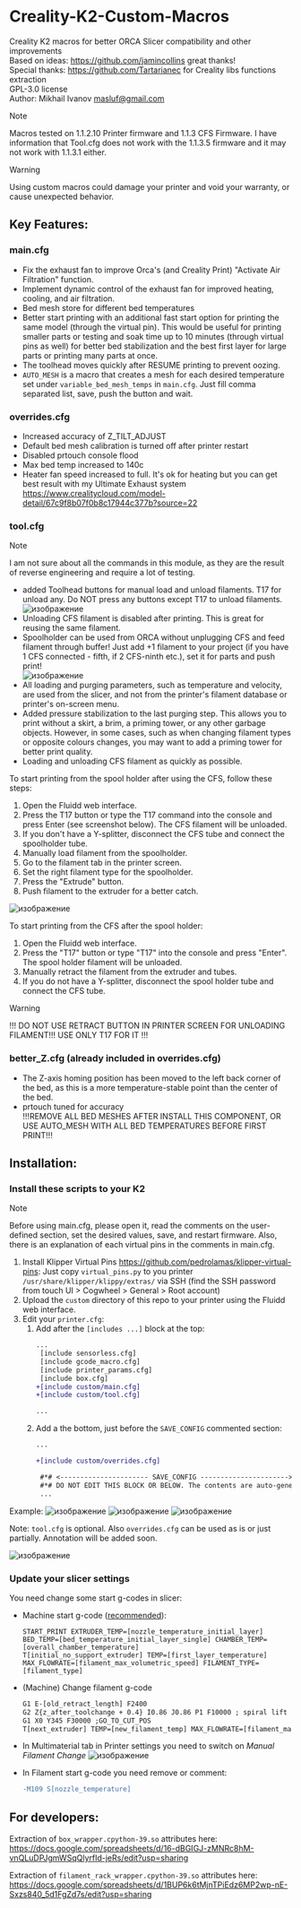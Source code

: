 # Creality-K2-Custom-Macros
Creality K2 macros for better ORCA Slicer compatibility and other improvements\
Based on ideas: https://github.com/jamincollins great thanks!\
Special thanks: https://github.com/Tartarianec for Creality libs functions extraction \
GPL-3.0 license\
Author: Mikhail Ivanov masluf@gmail.com 
> [!NOTE]
> Macros tested on 1.1.2.10 Printer firmware and 1.1.3 CFS Firmware.
> I have information that Tool.cfg does not work with the 1.1.3.5 firmware and it may not work with 1.1.3.1 either.

> [!WARNING]
> Using custom macros could damage your printer and void your warranty, or cause unexpected behavior.

## Key Features:
### main.cfg
- Fix the exhaust fan to improve Orca's (and Creality Print) "Activate Air Filtration" function.
- Implement dynamic control of the exhaust fan for improved heating, cooling, and air filtration.
- Bed mesh store for different bed temperatures
- Better start printing with an additional fast start option for printing the same model (through the virtual pin). This would be useful for printing smaller parts or testing and soak time up to 10 minutes (through virtual pins as well) for better bed stabilization and the best first layer for large parts or printing many parts at once.
- The toolhead moves quickly after RESUME printing to prevent oozing.
- `AUTO_MESH` is a macro that creates a mesh for each desired temperature set under `variable_bed_mesh_temps` in `main.cfg`. Just fill comma separated list, save, push the button and wait. 

### overrides.cfg
- Increased accuracy of Z_TILT_ADJUST
- Default bed mesh calibration is turned off after printer restart
- Disabled prtouch console flood
- Max bed temp increased to 140c
- Heater fan speed increased to full. It's ok for heating but you can get best result with my Ultimate Exhaust system https://www.crealitycloud.com/model-detail/67c9f8b07f0b8c17944c377b?source=22
### tool.cfg
> [!NOTE]
> I am not sure about all the commands in this module, as they are the result of reverse engineering and require a lot of testing.

- added Toolhead buttons for manual load and unload filaments. T17 for unload any. Do NOT press any buttons except T17 to unload filaments. \
![изображение](https://github.com/user-attachments/assets/afea66c2-4f16-4baf-859d-b6a7c3ac8330)
- Unloading CFS filament is disabled after printing. This is great for reusing the same filament.
- Spoolholder can be used from ORCA without unplugging CFS and feed filament through buffer! Just add +1 filament to your project (if you have 1 CFS connected - fifth, if 2 CFS-ninth etc.), set it for parts and push print! \
![изображение](https://github.com/user-attachments/assets/f3d3497c-8c7c-4c29-9110-13ea197c1ac1)
- All loading and purging parameters, such as temperature and velocity, are used from the slicer, and not from the printer's filament database or printer's on-screen menu.
- Added pressure stabilization to the last purging step. This allows you to print without a skirt, a brim, a priming tower, or any other garbage objects. However, in some cases, such as when changing filament types or opposite colours changes, you may want to add a priming tower for better print quality.
- Loading and unloading CFS filament as quickly as possible.

To start printing from the spool holder after using the CFS, follow these steps:
1. Open the Fluidd web interface.
2. Press the T17 button or type the T17 command into the console and press Enter (see screenshot below). The CFS filament will be unloaded. 
3. If you don't have a Y-splitter, disconnect the CFS tube and connect the spoolholder tube. 
4. Manually load filament from the spoolholder. 
5. Go to the filament tab in the printer screen. 
6. Set the right filament type for the spoolholder. 
7. Press the "Extrude" button. 
8. Push filament to the extruder for a better catch.

![изображение](https://github.com/user-attachments/assets/ba56b4d1-2272-4d52-b366-ec12b5d96024) 

To start printing from the CFS after the spool holder:
1. Open the Fluidd web interface.
2. Press the "T17" button or type "T17" into the console and press "Enter". The spool holder filament will be unloaded.
3. Manually retract the filament from the extruder and tubes.
4. If you do not have a Y-splitter, disconnect the spool holder tube and connect the CFS tube.

> [!WARNING]
> !!! DO NOT USE RETRACT BUTTON IN PRINTER SCREEN FOR UNLOADING FILAMENT!!! USE ONLY T17 FOR IT !!!

### better_Z.cfg (already included in overrides.cfg)
- The Z-axis homing position has been moved to the left back corner of the bed, as this is a more temperature-stable point than the center of the bed.
- prtouch tuned for accuracy \
!!!REMOVE ALL BED MESHES AFTER INSTALL THIS COMPONENT, OR USE AUTO_MESH WITH ALL BED TEMPERATURES BEFORE FIRST PRINT!!!

## Installation:

### Install these scripts to your K2

> [!NOTE]
> Before using main.cfg, please open it, read the comments on the user-defined section, set the desired values, save, and restart firmware. 
> Also, there is an explanation of each virtual pins in the comments in main.cfg.

 1. Install Klipper Virtual Pins https://github.com/pedrolamas/klipper-virtual-pins: Just copy `virtual_pins.py` to you printer `/usr/share/klipper/klippy/extras/` via SSH (find the SSH password from touch UI > Cogwheel > General > Root account)
 1. Upload the `custom` directory of this repo to your printer using the Fluidd web interface.
 1. Edit your `printer.cfg`:
     1. Add after the `[includes ...]` block at the top:
        ```diff
        ...
         [include sensorless.cfg]
         [include gcode_macro.cfg]
         [include printer_params.cfg]
         [include box.cfg]
        +[include custom/main.cfg]
        +[include custom/tool.cfg]

        ...
        ```
     1. Add a the bottom, just before the `SAVE_CONFIG` commented section:
        ```diff
        ...

        +[include custom/overrides.cfg]

         #*# <---------------------- SAVE_CONFIG ---------------------->
         #*# DO NOT EDIT THIS BLOCK OR BELOW. The contents are auto-generated.
         ...
        ```

Example:
![изображение](https://github.com/user-attachments/assets/d2adb77c-587f-4844-a844-545f4fd42174)
![изображение](https://github.com/user-attachments/assets/9f2b6c62-a756-42e8-a3e8-70fc86d4d4e8)
![изображение](https://github.com/user-attachments/assets/aa353b06-e271-4759-b018-69a6830509f7)

Note: `tool.cfg` is optional. Also `overrides.cfg` can be used as is or just partially. Annotation will be added soon.

![изображение](https://github.com/user-attachments/assets/331bd7bf-287d-4d6c-9f20-7ea7645a218d)

### Update your slicer settings

You need change some start g-codes in slicer:

  - Machine start g-code ([recommended](https://github.com/MasterLufier/Creality-K2-Custom-Macros/pull/7)):
    ```
    START_PRINT EXTRUDER_TEMP=[nozzle_temperature_initial_layer] BED_TEMP=[bed_temperature_initial_layer_single] CHAMBER_TEMP=[overall_chamber_temperature]
    T[initial_no_support_extruder] TEMP=[first_layer_temperature] MAX_FLOWRATE=[filament_max_volumetric_speed] FILAMENT_TYPE=[filament_type]
    ```

  - (Machine) Change filament g-code
    ```diff
    G1 E-[old_retract_length] F2400
    G2 Z{z_after_toolchange + 0.4} I0.86 J0.86 P1 F10000 ; spiral lift a little from second lift
    G1 X0 Y345 F30000 ;GO_TO_CUT_POS
    T[next_extruder] TEMP=[new_filament_temp] MAX_FLOWRATE=[filament_max_volumetric_speed]  FILAMENT_TYPE=[filament_type]
    ```

  - In Multimaterial tab in Printer settings you need to switch on *Manual Filament Change*
    ![изображение](https://github.com/user-attachments/assets/c69695b4-2daa-42a4-8690-5e2150cb7631)   

  - In Filament start g-code you need remove or comment:
    ```diff
    -M109 S[nozzle_temperature]
    ```

## For developers:
Extraction of `box_wrapper.cpython-39.so` attributes here:  
https://docs.google.com/spreadsheets/d/16-dBGIGJ-zMNRc8hM-vnQLuDPJgmWSqQlyrfId-jeRs/edit?usp=sharing  

Extraction of `filament_rack_wrapper.cpython-39.so` attributes here:  
https://docs.google.com/spreadsheets/d/1BUP6k6tMjnTPiEdz6MP2wp-nE-Sxzs840_5d1FgZd7s/edit?usp=sharing  
